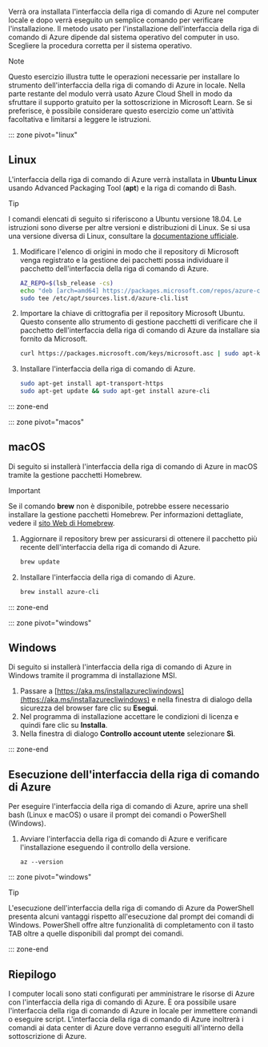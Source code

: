 Verrà ora installata l'interfaccia della riga di comando di Azure nel computer locale e dopo verrà eseguito un semplice comando per verificare l'installazione. Il metodo usato per l'installazione dell'interfaccia della riga di comando di Azure dipende dal sistema operativo del computer in uso. Scegliere la procedura corretta per il sistema operativo.

> [!NOTE]
> Questo esercizio illustra tutte le operazioni necessarie per installare lo strumento dell'interfaccia della riga di comando di Azure in locale. Nella parte restante del modulo verrà usato Azure Cloud Shell in modo da sfruttare il supporto gratuito per la sottoscrizione in Microsoft Learn. Se si preferisce, è possibile considerare questo esercizio come un'attività facoltativa e limitarsi a leggere le istruzioni.

::: zone pivot="linux"

## <a name="linux"></a>Linux

L'interfaccia della riga di comando di Azure verrà installata in **Ubuntu Linux** usando Advanced Packaging Tool (**apt**) e la riga di comando di Bash.

> [!TIP]
> I comandi elencati di seguito si riferiscono a Ubuntu versione 18.04. Le istruzioni sono diverse per altre versioni e distribuzioni di Linux. Se si usa una versione diversa di Linux, consultare la [documentazione ufficiale](https://docs.microsoft.com/cli/azure/install-azure-cli).

1. Modificare l'elenco di origini in modo che il repository di Microsoft venga registrato e la gestione dei pacchetti possa individuare il pacchetto dell'interfaccia della riga di comando di Azure.

    ```bash
    AZ_REPO=$(lsb_release -cs)
    echo "deb [arch=amd64] https://packages.microsoft.com/repos/azure-cli/ $AZ_REPO main" | \
    sudo tee /etc/apt/sources.list.d/azure-cli.list
    ```

1. Importare la chiave di crittografia per il repository Microsoft Ubuntu. Questo consente allo strumento di gestione pacchetti di verificare che il pacchetto dell'interfaccia della riga di comando di Azure da installare sia fornito da Microsoft.

    ```bash
    curl https://packages.microsoft.com/keys/microsoft.asc | sudo apt-key add -
    ```

1. Installare l'interfaccia della riga di comando di Azure.

    ```bash
    sudo apt-get install apt-transport-https
    sudo apt-get update && sudo apt-get install azure-cli
    ```

::: zone-end

::: zone pivot="macos"

## <a name="macos"></a>macOS

Di seguito si installerà l'interfaccia della riga di comando di Azure in macOS tramite la gestione pacchetti Homebrew.

> [!IMPORTANT]
> Se il comando **brew** non è disponibile, potrebbe essere necessario installare la gestione pacchetti Homebrew. Per informazioni dettagliate, vedere il [sito Web di Homebrew](https://brew.sh/).

1. Aggiornare il repository brew per assicurarsi di ottenere il pacchetto più recente dell'interfaccia della riga di comando di Azure.

    ```bash
    brew update
    ```

1. Installare l'interfaccia della riga di comando di Azure.

    ```bash
    brew install azure-cli
    ```

::: zone-end

::: zone pivot="windows"

## <a name="windows"></a>Windows

Di seguito si installerà l'interfaccia della riga di comando di Azure in Windows tramite il programma di installazione MSI.

1. Passare a [https://aka.ms/installazurecliwindows](https://aka.ms/installazurecliwindows) e nella finestra di dialogo della sicurezza del browser fare clic su **Esegui**.
1. Nel programma di installazione accettare le condizioni di licenza e quindi fare clic su **Installa**.
1. Nella finestra di dialogo **Controllo account utente** selezionare **Sì**.

::: zone-end

## <a name="running-the-azure-cli"></a>Esecuzione dell'interfaccia della riga di comando di Azure

Per eseguire l'interfaccia della riga di comando di Azure, aprire una shell bash (Linux e macOS) o usare il prompt dei comandi o PowerShell (Windows).

1. Avviare l'interfaccia della riga di comando di Azure e verificare l'installazione eseguendo il controllo della versione.

    ```azurecli
    az --version
    ```

::: zone pivot="windows"

> [!TIP]
> L'esecuzione dell'interfaccia della riga di comando di Azure da PowerShell presenta alcuni vantaggi rispetto all'esecuzione dal prompt dei comandi di Windows. PowerShell offre altre funzionalità di completamento con il tasto TAB oltre a quelle disponibili dal prompt dei comandi. 

::: zone-end

## <a name="summary"></a>Riepilogo

I computer locali sono stati configurati per amministrare le risorse di Azure con l'interfaccia della riga di comando di Azure. È ora possibile usare l'interfaccia della riga di comando di Azure in locale per immettere comandi o eseguire script. L'interfaccia della riga di comando di Azure inoltrerà i comandi ai data center di Azure dove verranno eseguiti all'interno della sottoscrizione di Azure.